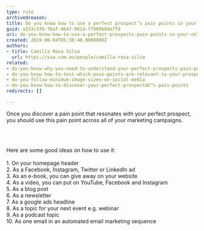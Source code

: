 ```yaml
---
type: rule
archivedreason: 
title: Do you know how to use a perfect prospect’s pain points in your online marketing?
guid: a333c3f0-76af-4647-9814-f7009b8de7f9
uri: do-you-know-how-to-use-a-perfect-prospects-pain-points-in-your-online-marketing
created: 2019-06-04T05:38:48.0000000Z
authors:
- title: Camilla Rosa Silva
  url: https://ssw.com.au/people/camilla-rosa-silva
related:
- do-you-know-why-you-need-to-understand-your-perfect-prospects-pain-points
- do-you-know-how-to-test-which-pain-points-are-relevant-to-your-prospect
- do-you-follow-minimum-image-sizes-on-social-media
- do-you-know-how-to-discover-your-perfect-prospectâ€™s-pain-points
redirects: []

---
```



<p>

Once
you discover a pain point that resonates with your perfect prospect, you should use this
pain point across all of
your marketing campaigns.</p>
<br><excerpt class='endintro'></excerpt><br>
<div>Here are some good ideas on how to use it&#58; </div><div><br></div><div>1.	On your homepage header <br></div><div>2.	As a Facebook, Instagram, Twitter or LinkedIn ad <br></div><div>3.	As an e-book, you can give away on your website <br></div><div>4.	As a video, you can put on YouTube, Facebook and Instagram <br></div><div>5.	As a blog post <br></div><div>6.	As a newsletter <br></div><div>7.	As a google ads headline <br></div><div>8.	As a topic for your next event e.g. webinar <br></div><div>9.	As a podcast topic <br></div><div>10.	As one email in an automated email marketing sequence</div><br>


